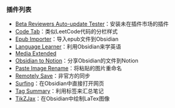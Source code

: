### 插件列表

- [Beta Reviewers Auto-update Tester](https://github.com/TfTHacker/obsidian42-brat)：安装未在插件市场的插件
- [Code Tab](https://github.com/lazyloong/obsidian-code-tab)：类似LeetCode代码的分栏样式
- [Epub Importer](https://github.com/aoout/obsidian-epub-importer)：导入epub文件到Obsidian
- [Language Learner](https://github.com/guopenghui/obsidian-language-learner)：利用Obsidian来学英语
- [Media Extended](https://github.com/PKM-er/media-extended)
- [Obsidian to Notion](https://github.com/EasyChris/obsidian-to-notion)：分享Obsidian的文件到Notion
- [Paste Image Rename](https://github.com/reorx/obsidian-paste-image-rename)：将粘贴的图片重命名
- [Remotely Save](https://github.com/remotely-save/remotely-save)：非官方的同步
- [Surfing](https://github.com/PKM-er/Obsidian-Surfing)：在Obsidian中直接打开网页
- [Tag Summary](https://github.com/macrojd/tag-summary)：利用标签来汇总笔记
- [TikZJax](https://github.com/artisticat1/obsidian-tikzjax)：在Obsidian中绘制LaTex图像
